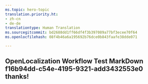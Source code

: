 ```yaml
---
ms.topic: hero-topic
translation.priority.ht:
- zh-cn
- de-de
translationtype: Human Translation
ms.sourcegitcommit: bd2688dd1ff66df4f3b397089a77bf3ecee70f64
ms.openlocfilehash: 08f4b46a6a195692b76dce0b843faafe38dde071

---
```

## OpenLocalization Workflow Test MarkDown f16b94dd-c54e-4195-9321-add3432553e0 thanks!



<!--HONumber=Jul16_HO4-->


